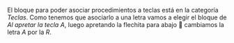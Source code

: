 El bloque para poder asociar procedimientos a teclas está en la categoría _Teclas_. Como tenemos que asociarlo a una letra vamos a elegir el bloque de _Al apretar la tecla A_, luego apretando la flechita para abajo :arrow_down_small: cambiamos la letra _A_ por la _R_.